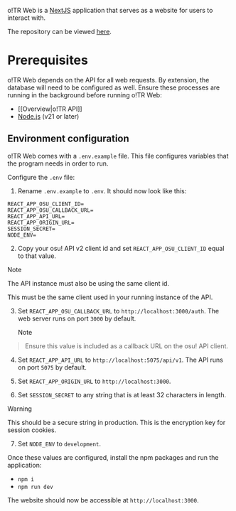 o!TR Web is a [NextJS](https://nextjs.org/) application that serves as a website for users to interact with.

The repository can be viewed [here](https://github.com/osu-tournament-rating/otr-web).

# Prerequisites

o!TR Web depends on the API for all web requests. By extension, the database will need to be configured as well. Ensure these processes are running in the background before running o!TR Web:

* [[Overview|o!TR API]]
* [Node.js](https://nodejs.org/en) (v21 or later)

## Environment configuration

o!TR Web comes with a `.env.example` file. This file configures variables that the program needs in order to run.

Configure the `.env` file:
  
1. Rename `.env.example` to `.env`. It should now look like this:
   
```   
REACT_APP_OSU_CLIENT_ID=
REACT_APP_OSU_CALLBACK_URL=
REACT_APP_API_URL=
REACT_APP_ORIGIN_URL=
SESSION_SECRET=
NODE_ENV= 
```

2. Copy your osu! API v2 client id and set `REACT_APP_OSU_CLIENT_ID` equal to that value.

> [!note] 
> The API instance must also be using the same client id.
> 
> This must be the same client used in your running instance of the API.

3. Set `REACT_APP_OSU_CALLBACK_URL` to `http://localhost:3000/auth`. The web server runs on port `3000` by default.

   > [!note] 
> Ensure this value is included as a callback URL on the osu! API client.

4. Set `REACT_APP_API_URL` to `http://localhost:5075/api/v1`. The API runs on port `5075` by default.

5. Set `REACT_APP_ORIGIN_URL` to `http://localhost:3000`.

6. Set `SESSION_SECRET` to any string that is at least 32 characters in length.

> [!warning]
> This should be a secure string in production. This is the encryption key for session cookies.

7. Set `NODE_ENV` to `development`.

Once these values are configured, install the npm packages and run the application:

* `npm i`
* `npm run dev`

The website should now be accessible at `http://localhost:3000`.
